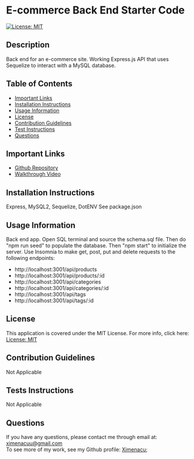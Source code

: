 # E-commerce Back End Starter Code

[![License: MIT](https://img.shields.io/badge/License-MIT-yellow.svg)](https://opensource.org/licenses/MIT)

## Description 
Back end for an e-commerce site. Working Express.js API that uses Sequelize to interact with a MySQL database.


## Table of Contents 
* [Important Links](#important-links)
* [Installation Instructions](#installation-instructions)
* [Usage Information](#usage-information)
* [License](#license)
* [Contribution Guidelines](#contribution-guidelines)
* [Test Instructions](#tests-instructions)
* [Questions](#questions)

## Important Links 
* [Github Repository](https://github.com/Ximenacu/e-commerceSite_Ch13)
* [Walkthrough Video](https://drive.google.com/file/d/1PlDZa7idXkQJrQSgkG8zdQOXlUb1RWAt/view)


## Installation Instructions
Express, MySQL2, Sequelize, DotENV
See package.json 

## Usage Information
Back end app. 
Open SQL terminal and source the schema.sql file. 
Then do "npm run seed" to populate the database. 
Then "npm start" to initialize the server. 
Use Insomnia to make get, post, put and delete requests to the following endpoints: 
* http://localhost:3001/api/products
* http://localhost:3001/api/products/:id
* http://localhost:3001/api/categories
* http://localhost:3001/api/categories/:id
* http://localhost:3001/api/tags
* http://localhost:3001/api/tags/:id

## License
This application is covered under the MIT License. For more info, click here: [License: MIT](https://opensource.org/licenses/MIT)

## Contribution Guidelines
Not Applicable

## Tests Instructions
Not Applicable

## Questions
 If you have any questions, please contact me through email at: ximenacuu@gmail.com  <br/>
To see more of my work, see my Github profile: [Ximenacu](https://github.com/Ximenacu);

